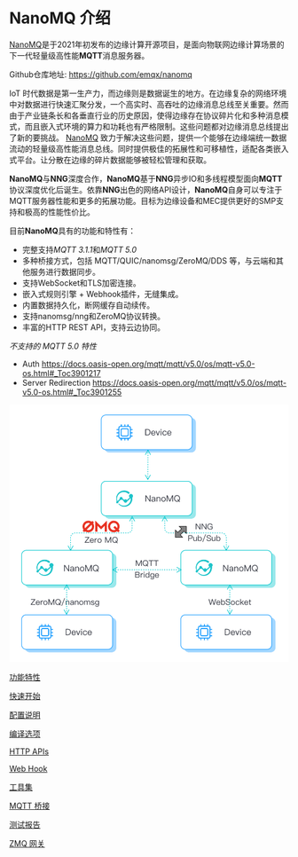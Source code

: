 # NanoMQ 介绍

[NanoMQ](https://nanomq.io/zh)是于2021年初发布的边缘计算开源项目，是面向物联网边缘计算场景的下一代轻量级高性能**MQTT**消息服务器。

Github仓库地址: https://github.com/emqx/nanomq

IoT 时代数据是第一生产力，而边缘则是数据诞生的地方。在边缘复杂的网络环境中对数据进行快速汇聚分发，一个高实时、高吞吐的边缘消息总线至关重要。然而由于产业链条长和各垂直行业的历史原因，使得边缘存在协议碎片化和多种消息模式，而且嵌入式环境的算力和功耗也有严格限制。这些问题都对边缘消息总线提出了新的要挑战。
[NanoMQ](https://nanomq.io/zh) 致力于解决这些问题，提供一个能够在边缘端统一数据流动的轻量级高性能消息总线。同时提供极佳的拓展性和可移植性，适配各类嵌入式平台。让分散在边缘的碎片数据能够被轻松管理和获取。



**NanoMQ**与**NNG**深度合作，**NanoMQ**基于**NNG**异步IO和多线程模型面向**MQTT**协议深度优化后诞生。依靠**NNG**出色的网络API设计，**NanoMQ**自身可以专注于MQTT服务器性能和更多的拓展功能。目标为边缘设备和MEC提供更好的SMP支持和极高的性能性价比。

目前**NanoMQ**具有的功能和特性有：

- 完整支持*MQTT 3.1.1*和*MQTT 5.0*
- 多种桥接方式，包括 MQTT/QUIC/nanomsg/ZeroMQ/DDS 等，与云端和其他服务进行数据同步。
- 支持WebSocket和TLS加密连接。
- 嵌入式规则引擎 + Webhook插件，无缝集成。
- 内置数据持久化，断网缓存自动续传。
- 支持nanomsg/nng和ZeroMQ协议转换。
- 丰富的HTTP REST API，支持云边协同。

*不支持的 MQTT 5.0 特性*
- Auth https://docs.oasis-open.org/mqtt/mqtt/v5.0/os/mqtt-v5.0-os.html#_Toc3901217
- Server Redirection https://docs.oasis-open.org/mqtt/mqtt/v5.0/os/mqtt-v5.0-os.html#_Toc3901255

![img](./images/NanoMQ-introduction.png)

[功能特性](./features.md)

[快速开始](./quick-start.md)

[配置说明](./config-description/v014.md)

[编译选项](./build-options.md)

[HTTP APIs](./http-api/v4.md)

[Web Hook](./web-hook.md)

[工具集](./toolkit.md)

[MQTT 桥接](./bridges/README.md)

[测试报告](./test-report.md)

[ZMQ 网关](./zmq-gateway.md)

